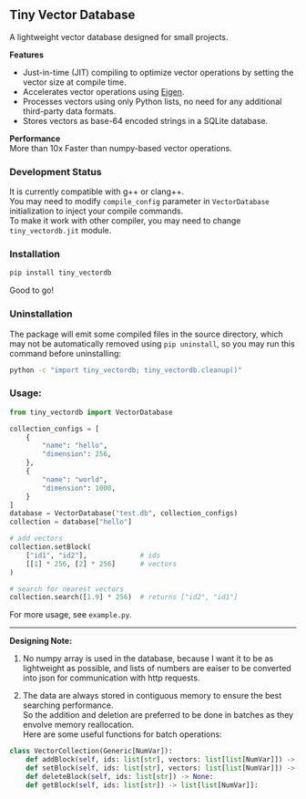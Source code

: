 ## Tiny Vector Database

A lightweight vector database designed for small projects.

**Features**
- Just-in-time (JIT) compiling to optimize vector operations by setting the vector size at compile time.
- Accelerates vector operations using [Eigen](https://eigen.tuxfamily.org/index.php?title=Main_Page).
- Processes vectors using only Python lists, no need for any additional third-party data formats.
- Stores vectors as base-64 encoded strings in a SQLite database.

**Performance**  
More than 10x Faster than numpy-based vector operations.

### Development Status

It is currently compatible with g++ or clang++.   
You may need to modify `compile_config` parameter in `VectorDatabase` initialization to inject your compile commands.   
To make it work with other compiler, you may need to change `tiny_vectordb.jit` module.

### Installation

```bash
pip install tiny_vectordb
```
Good to go!

### Uninstallation
The package will emit some compiled files in the source directory, which may not be automatically removed using `pip uninstall`, so you may run this command before uninstalling:
```bash
python -c "import tiny_vectordb; tiny_vectordb.cleanup()"
```

### Usage:
```python
from tiny_vectordb import VectorDatabase

collection_configs = [
    {
        "name": "hello",
        "dimension": 256,
    },
    {
        "name": "world",
        "dimension": 1000,
    }
]
database = VectorDatabase("test.db", collection_configs)
collection = database["hello"]

# add vectors
collection.setBlock(
    ["id1", "id2"],             # ids
    [[1] * 256, [2] * 256]      # vectors
)

# search for nearest vectors
collection.search([1.9] * 256)  # returns ["id2", "id1"]
```
For more usage, see `example.py`.

---

**Designing Note:**  

1. No numpy array is used in the database, because I want it to be as lightweight as possible, and lists of numbers are eaiser to be converted into json for communication with http requests.

2. The data are always stored in contiguous memory to ensure the best searching performance.  
So the addition and deletion are preferred to be done in batches as they envolve memory reallocation.   
Here are some useful functions for batch operations:
```python
class VectorCollection(Generic[NumVar]):
    def addBlock(self, ids: list[str], vectors: list[list[NumVar]]) -> None:
    def setBlock(self, ids: list[str], vectors: list[list[NumVar]]) -> None:
    def deleteBlock(self, ids: list[str]) -> None:
    def getBlock(self, ids: list[str]) -> list[list[NumVar]]:
```
